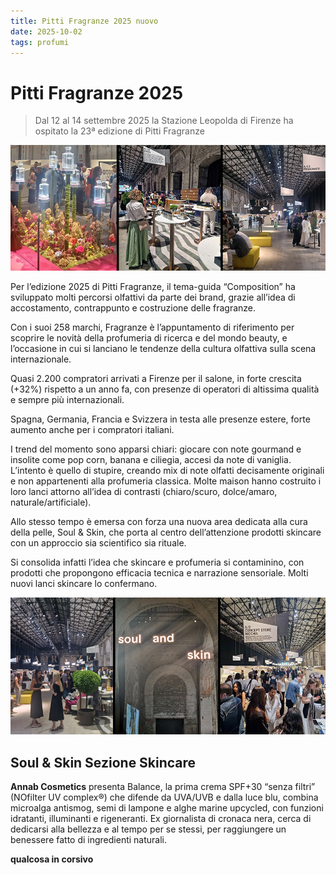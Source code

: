 ```yaml
---
title: Pitti Fragranze 2025 nuovo
date: 2025-10-02 
tags: profumi  
---
```


# Pitti Fragranze 2025

> Dal 12 al 14 settembre 2025 la Stazione Leopolda di Firenze ha ospitato la 23ª edizione di Pitti Fragranze

![](intro.jpg)

Per l’edizione 2025 di Pitti Fragranze, il tema-guida “Composition” ha sviluppato molti percorsi olfattivi da parte dei brand, grazie all’idea di accostamento, contrappunto e costruzione delle fragranze. 


Con i suoi 258 marchi, Fragranze è l’appuntamento di riferimento per scoprire le novità della profumeria di ricerca e del mondo beauty, e l’occasione in cui si lanciano le tendenze della cultura olfattiva sulla scena internazionale.

Quasi 2.200 compratori arrivati a Firenze per il salone, in forte crescita (+32%) rispetto a un anno fa, con presenze di operatori di altissima qualità e sempre più internazionali.

Spagna, Germania, Francia e Svizzera in testa alle presenze estere, forte aumento anche per i compratori italiani.

I trend del momento sono apparsi chiari: giocare con note gourmand e insolite come pop corn, banana e ciliegia, accesi da note di vaniglia. L’intento è quello di stupire, creando mix di note olfatti decisamente originali e non appartenenti alla profumeria classica. Molte maison hanno costruito i loro lanci attorno all’idea di contrasti (chiaro/scuro, dolce/amaro, naturale/artificiale). 

Allo stesso tempo è emersa con forza una nuova area dedicata alla cura della pelle, Soul & Skin, che porta al centro dell’attenzione prodotti skincare con un approccio sia scientifico sia rituale. 

Si consolida infatti l’idea che skincare e profumeria si contaminino, con prodotti che propongono efficacia tecnica e narrazione sensoriale. Molti nuovi lanci skincare lo confermano.

![](soulandskin.jpg)

## Soul & Skin Sezione Skincare

**Annab Cosmetics** presenta Balance, la prima crema SPF+30 “senza filtri” (NOfilter UV complex®) che difende da UVA/UVB e dalla luce blu, combina microalga antismog, semi di lampone e alghe marine upcycled, con funzioni idratanti, illuminanti e rigeneranti. Ex giornalista di cronaca nera, cerca di dedicarsi alla bellezza e al tempo per se stessi, per raggiungere un benessere fatto di ingredienti naturali.

__qualcosa in corsivo__